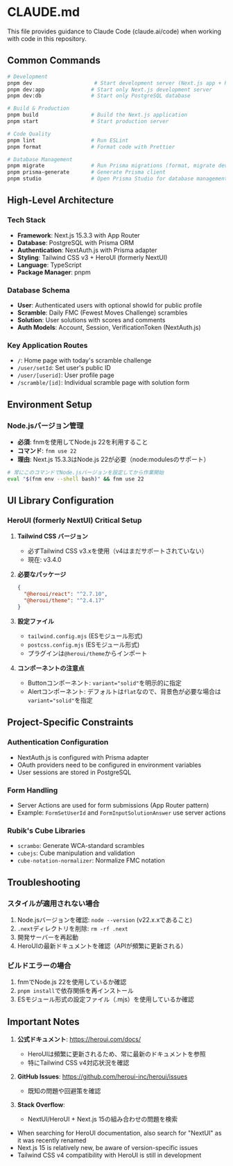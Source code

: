 # CLAUDE.md

This file provides guidance to Claude Code (claude.ai/code) when working with code in this repository.

## Common Commands

```bash
# Development
pnpm dev                    # Start development server (Next.js app + PostgreSQL via Docker)
pnpm dev:app               # Start only Next.js development server
pnpm dev:db                # Start only PostgreSQL database

# Build & Production
pnpm build                 # Build the Next.js application
pnpm start                 # Start production server

# Code Quality
pnpm lint                  # Run ESLint
pnpm format                # Format code with Prettier

# Database Management
pnpm migrate               # Run Prisma migrations (format, migrate dev, generate)
pnpm prisma-generate       # Generate Prisma client
pnpm studio                # Open Prisma Studio for database management
```

## High-Level Architecture

### Tech Stack

- **Framework**: Next.js 15.3.3 with App Router
- **Database**: PostgreSQL with Prisma ORM
- **Authentication**: NextAuth.js with Prisma adapter
- **Styling**: Tailwind CSS v3 + HeroUI (formerly NextUI)
- **Language**: TypeScript
- **Package Manager**: pnpm

### Database Schema

- **User**: Authenticated users with optional showId for public profile
- **Scramble**: Daily FMC (Fewest Moves Challenge) scrambles
- **Solution**: User solutions with scores and comments
- **Auth Models**: Account, Session, VerificationToken (NextAuth.js)

### Key Application Routes

- `/`: Home page with today's scramble challenge
- `/user/setId`: Set user's public ID
- `/user/[userid]`: User profile page
- `/scramble/[id]`: Individual scramble page with solution form

## Environment Setup

### Node.jsバージョン管理

- **必須**: fnmを使用してNode.js 22を利用すること
- **コマンド**: `fnm use 22`
- **理由**: Next.js 15.3.3はNode.js 22が必要（node:modulesのサポート）

```bash
# 常にこのコマンドでNode.jsバージョンを設定してから作業開始
eval "$(fnm env --shell bash)" && fnm use 22
```

## UI Library Configuration

### HeroUI (formerly NextUI) Critical Setup

1. **Tailwind CSS バージョン**
   - 必ずTailwind CSS v3.xを使用（v4はまだサポートされていない）
   - 現在: v3.4.0

2. **必要なパッケージ**

   ```json
   {
     "@heroui/react": "^2.7.10",
     "@heroui/theme": "^2.4.17"
   }
   ```

3. **設定ファイル**
   - `tailwind.config.mjs` (ESモジュール形式)
   - `postcss.config.mjs` (ESモジュール形式)
   - プラグインは`@heroui/theme`からインポート

4. **コンポーネントの注意点**
   - Buttonコンポーネント: `variant="solid"`を明示的に指定
   - Alertコンポーネント: デフォルトは`flat`なので、背景色が必要な場合は`variant="solid"`を指定

## Project-Specific Constraints

### Authentication Configuration

- NextAuth.js is configured with Prisma adapter
- OAuth providers need to be configured in environment variables
- User sessions are stored in PostgreSQL

### Form Handling

- Server Actions are used for form submissions (App Router pattern)
- Example: `FormSetUserId` and `FormInputSolutionAnswer` use server actions

### Rubik's Cube Libraries

- `scrambo`: Generate WCA-standard scrambles
- `cubejs`: Cube manipulation and validation
- `cube-notation-normalizer`: Normalize FMC notation

## Troubleshooting

### スタイルが適用されない場合

1. Node.jsバージョンを確認: `node --version` (v22.x.xであること)
2. `.next`ディレクトリを削除: `rm -rf .next`
3. 開発サーバーを再起動
4. HeroUIの最新ドキュメントを確認（APIが頻繁に更新される）

### ビルドエラーの場合

1. fnmでNode.js 22を使用しているか確認
2. `pnpm install`で依存関係を再インストール
3. ESモジュール形式の設定ファイル（.mjs）を使用しているか確認

## Important Notes

1. **公式ドキュメント**: https://heroui.com/docs/
   - HeroUIは頻繁に更新されるため、常に最新のドキュメントを参照
   - 特にTailwind CSS v4対応状況を確認

2. **GitHub Issues**: https://github.com/heroui-inc/heroui/issues
   - 既知の問題や回避策を確認

3. **Stack Overflow**:
   - NextUI/HeroUI + Next.js 15の組み合わせの問題を検索

- When searching for HeroUI documentation, also search for "NextUI" as it was recently renamed
- Next.js 15 is relatively new, be aware of version-specific issues
- Tailwind CSS v4 compatibility with HeroUI is still in development
